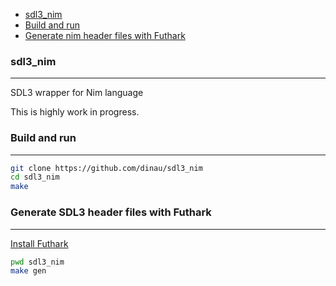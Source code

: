<!-- START doctoc generated TOC please keep comment here to allow auto update -->
<!-- DON'T EDIT THIS SECTION, INSTEAD RE-RUN doctoc TO UPDATE -->

- [sdl3_nim](#sdl3_nim)
- [Build and run](#build-and-run)
- [Generate nim header files with Futhark](#generate-nim-header-files-with-futhark)

<!-- END doctoc generated TOC please keep comment here to allow auto update -->

### sdl3_nim

---

SDL3 wrapper for Nim language


This is highly work in progress.


### Build and run

--- 

```sh
git clone https://github.com/dinau/sdl3_nim
cd sdl3_nim
make 
```

### Generate SDL3 header files with Futhark

---

[Install Futhark](https://github.com/PMunch/futhark#installation)

```sh
pwd sdl3_nim
make gen
```
